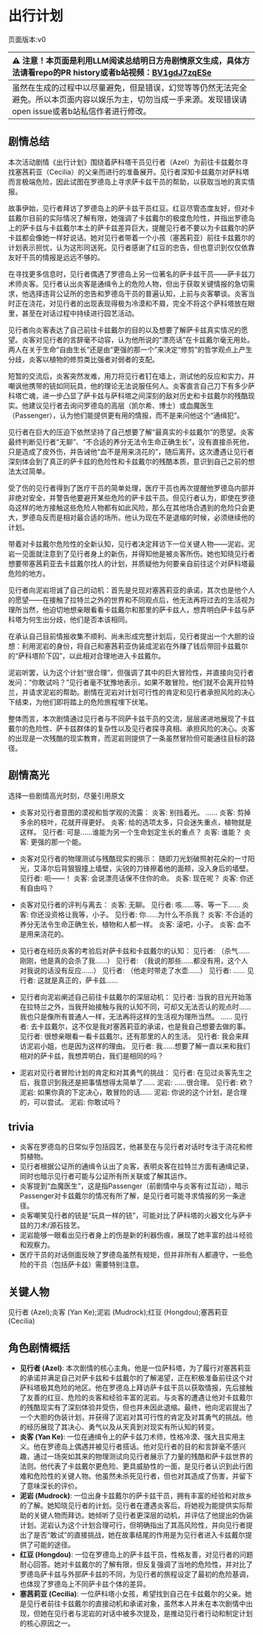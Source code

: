 # 出行计划
页面版本:v0
 

| :warning: 注意！本页面是利用LLM阅读总结明日方舟剧情原文生成，具体方法请看repo的PR history或者b站视频：[BV1gdJ7zqESe](https://www.bilibili.com/video/BV1gdJ7zqESe/)         |
|:----------------------------|
| 虽然在生成的过程中以尽量避免，但是错误，幻觉等等仍然无法完全避免。所以本页面内容以娱乐为主，切勿当成一手来源。发现错误请open issue或者b站私信作者进行修改。|



## 剧情总结
本次活动剧情《出行计划》围绕着萨科塔干员见行者（Azel）为前往卡兹戴尔寻找塞茜莉亚（Cecilia）的父亲而进行的准备展开。见行者深知卡兹戴尔对萨科塔而言极端危险，因此试图在罗德岛上寻求萨卡兹干员的帮助，以获取当地的真实情报。

故事伊始，见行者拜访了罗德岛上的萨卡兹干员红豆。红豆尽管态度友好，但对卡兹戴尔目前的实际情况了解有限，她强调了卡兹戴尔的极度危险性，并指出罗德岛上的萨卡兹与卡兹戴尔本土的萨卡兹差异巨大，提醒见行者不要以为卡兹戴尔的萨卡兹都会像她一样好说话。她对见行者带着一个小孩（塞茜莉亚）前往卡兹戴尔的计划表示担忧，认为这形同送死。见行者感谢了红豆的忠告，但也意识到仅仅依靠友好干员的情报是远远不够的。

在寻找更多信息时，见行者偶遇了罗德岛上另一位著名的萨卡兹干员——萨卡兹刀术师炎客。见行者认出炎客是通缉令上的危险人物，但出于获取关键情报的急切需求，他选择违背公证所的忠告和罗德岛干员的普遍认知，上前与炎客攀谈。炎客当时正在浇花，对见行者的出现表现得极为冷漠和不屑，完全不将这个萨科塔放在眼里，甚至在对话过程中持续进行园艺活动。

见行者向炎客表达了自己前往卡兹戴尔的目的以及想要了解萨卡兹真实情况的愿望。炎客对见行者的言辞毫不动容，认为他所说的“漂亮话”在卡兹戴尔毫无用处。两人在关于生命“自由生长”还是由“更强的那一个”来决定“修剪”的哲学观点上产生分歧，炎客以植物的修剪类比强者对弱者的支配。

短暂的交流后，炎客突然发难，用刀将见行者钉在墙上，测试他的反应和实力，并嘲讽他携带的铳如同玩具，他的理论无法说服任何人。炎客直言自己刀下有多少萨科塔亡魂，进一步凸显了萨卡兹与萨科塔之间深刻的敌对历史和卡兹戴尔的残酷现实。他建议见行者去询问罗德岛的高层（凯尔希、博士）或血魔医生（Passenger），认为他们能提供更有用的情报，而不是来问他这个“通缉犯”。

见行者在巨大的压迫下依然坚持了自己想要了解“最真实的卡兹戴尔”的愿望。炎客最终判断见行者“无聊”、“不合适的养分无法令生命正确生长”，没有直接杀死他，只是造成了皮外伤，并告诫他“血不是用来浇花的”，随后离开。这次遭遇让见行者深刻体会到了真正的萨卡兹的危险性和卡兹戴尔的残酷本质，意识到自己之前的想法太过简单。

受了伤的见行者得到了医疗干员的简单处理，医疗干员也再次提醒他罗德岛内部并非绝对安全，并警告他要避开某些危险的萨卡兹干员。但见行者认为，即使在罗德岛这样的地方接触这些危险人物都有如此风险，那么在其他场合遇到的危险只会更大，罗德岛反而是相对最合适的场所。他认为现在不是退缩的时候，必须继续他的计划。

带着对卡兹戴尔危险性的全新认知，见行者决定拜访下一位关键人物——泥岩。泥岩一见面就注意到了见行者身上的新伤，并得知他是被炎客所伤。她也知晓见行者想要带塞茜莉亚去卡兹戴尔找人的计划，并质疑他为何要亲自前往这个对萨科塔最危险的地方。

见行者向泥岩坦诚了自己的动机：首先是兑现对塞茜莉亚的承诺，其次也是他个人的愿望——在接触了拉特兰之外的世界和不同观点后，他无法再将过去的生活视为理所当然，他迫切地想亲眼看看卡兹戴尔和那里的萨卡兹人，想弄明白萨卡兹与萨科塔为何生出分歧，他们是否本该相同。

在承认自己目前情报收集不顺利、尚未形成完整计划后，见行者提出一个大胆的设想：利用泥岩的身份，将自己和塞茜莉亚伪装成泥岩在外赚了钱后带回卡兹戴尔的“萨科塔阶下囚”，以此相对合理地进入卡兹戴尔。

泥岩听罢，认为这个计划“很合理”，但强调了其中的巨大冒险性，并直接向见行者发问：“你敢试吗？”见行者毫不犹豫地表示，如果不敢冒险，他们就不会离开拉特兰，并请求泥岩的帮助。剧情在泥岩对计划可行性的肯定和见行者承担风险的决心下结束，为他们即将踏上的危险旅程埋下伏笔。

整体而言，本次剧情通过见行者与不同萨卡兹干员的交流，层层递进地展现了卡兹戴尔的危险性、萨卡兹群体的复杂性以及见行者探寻真相、承担风险的决心。炎客的出现是一次残酷的现实教育，而泥岩则提供了一条虽然冒险但可能通往目标的路径。
## 剧情高光
选择一些剧情高光时刻，尽量引用原文

*   炎客对见行者意图的漠视和哲学观的流露：
    炎客: 别挡着光。
    ......
    炎客: 剪掉多余的枝叶，花就开得更好。
    炎客: 给的选项太多，只会迷失重点，植物就是这样。
    见行者: 可是......谁能为另一个生命划定生长的重点？
    炎客: 谁能？
    炎客: 更强的那一个能。

*   炎客对见行者的物理测试与残酷现实的揭示：
    随即刀光划破照射花朵的一寸阳光，艾泽尔后背狠狠撞上墙壁，尖锐的刀锋擦着他的面颊，没入身后的墙壁。
    见行者: 呃——！
    炎客: 会说漂亮话保不住你的命。
    炎客: 现在呢？
    炎客: 你还有自由吗？

*   炎客对见行者的评判与离去：
    炎客: 无聊。
    见行者: 咳......等、等一下......
    炎客: 你还没资格让我等，小子。
    见行者: 你......为什么不杀我？
    炎客: 不合适的养分无法令生命正确生长，植物和人都一样。
    炎客: 滚吧，小子。
    炎客: 血不是用来浇花的。

*   见行者在经历炎客的考验后对萨卡兹和卡兹戴尔的认知：
    见行者: （杀气......刚刚，他是真的会杀了我......）
    见行者: （我说的那些......都没有用，这个人对我说的话没有反应......）
    见行者: （他走时带走了水壶......）
    见行者: ......
    见行者: 这就是真正的，萨卡兹......

*   见行者向泥岩阐述自己前往卡兹戴尔的深层动机：
    见行者: 当我的目光开始落在拉特兰之外，当我开始接触与我的认知不同，可却又无法否认的观点时......我也只是像所有普通人一样，无法再将这样的生活视为理所当然。
    ......
    见行者: 去卡兹戴尔，这不仅是我对塞茜莉亚的承诺，也是我自己想要去做的事。
    见行者: 很想亲眼看一看卡兹戴尔，还有那里的人的生活。
    见行者: 我会来拜访泥岩小姐，也是因为这样的理由。
    见行者: 我......想要了解一直以来和我们相对的萨卡兹，我想弄明白，我们是相同的吗？

*   泥岩对见行者冒险计划的肯定和对其勇气的挑战：
    见行者: 在见过炎客先生之后，我意识到我还是把事情想得太简单了......
    泥岩: ......很合理。
    见行者: 欸？
    泥岩: 如果你真的下定决心，敢冒险的话......
    泥岩: 你说的这个计划，是合理的，可以尝试。
    泥岩: 你敢试吗？
## trivia
*   炎客在罗德岛的日常似乎包括园艺，他甚至在与见行者对话时专注于浇花和修剪植物。
*   见行者根据公证所的通缉令认出了炎客，表明炎客在拉特兰方面有通缉记录，同时也暗示见行者可能与公证所有所关联或了解其运作。
*   炎客提到“血魔医生”，这是指Passenger（前剧情中与炎客有过互动），暗示Passenger对卡兹戴尔的情况有所了解，是见行者可能寻求情报的另一条途径。
*   炎客嘲笑见行者的铳是“玩具一样的铳”，可能对比了萨科塔的火器文化与萨卡兹的刀术/源石技艺。
*   泥岩能够一眼看出见行者身上的伤是新的利器伤痕，展现了她丰富的战斗经验和观察力。
*   医疗干员的对话侧面反映了罗德岛虽然有规矩，但并非所有人都遵守，一些危险的干员（包括萨卡兹）需要特别注意。
## 关键人物
见行者 (Azel);炎客 (Yan Ke);泥岩 (Mudrock);红豆 (Hongdou);塞茜莉亚 (Cecilia)
## 角色剧情概括
-   **见行者 (Azel)**: 本次剧情的核心主角。他是一位萨科塔，为了履行对塞茜莉亚的承诺并满足自己对萨卡兹和卡兹戴尔的了解渴望，正在积极准备前往这个对萨科塔极其危险的地区。他在罗德岛上拜访萨卡兹干员以获取情报，先后接触了友善的红豆、危险的炎客和经验丰富的泥岩。与炎客的遭遇让他对卡兹戴尔的残酷现实有了深刻体验并受伤，但也并未因此退缩。最终，他向泥岩提出了一个大胆的伪装计划，并获得了泥岩对其可行性的肯定及对其勇气的挑战。他的经历展现了其决心、勇气以及从天真到对现实有所认知的转变。
-   **炎客 (Yan Ke)**: 一位在通缉令上的萨卡兹刀术师，性格冷漠、强大且实用主义。他在罗德岛上偶遇并被见行者搭话。他对见行者的目的和言辞毫不感兴趣，通过一场突如其来的物理测试向见行者展示了力量的残酷和萨卡兹世界的法则。他代表了卡兹戴尔更危险、更具威胁性的一面，是见行者认识到此行困难和危险性的关键人物。他虽然未杀死见行者，但也对其造成了伤害，并留下了意味深长的评价。
-   **泥岩 (Mudrock)**: 一位出身卡兹戴尔的萨卡兹干员，拥有丰富的经验和对故乡的了解。她知晓见行者的计划。见行者在遭遇炎客后，将她视为能提供实际帮助的关键人物而拜访。她倾听了见行者更深层的动机，并评估了他提出的伪装计划。泥岩认为这个计划合理可行，但明确指出了其高风险性，并向见行者提出了是否“敢试”的直接挑战，她在故事结尾的作用是为见行者进入卡兹戴尔提供了可能的途径。
-   **红豆 (Hongdou)**: 一位在罗德岛上的萨卡兹干员，性格友善，对见行者的问题耐心回答。她对卡兹戴尔的了解有限，但反复强调了当地的危险性，并对比了罗德岛萨卡兹与外部萨卡兹的不同，为见行者的旅程设定了最初的危险基调，也体现了罗德岛上不同萨卡兹个体的差异。
-   **塞茜莉亚 (Cecilia)**: 一位萨科塔小女孩，希望找到自己在卡兹戴尔的父亲。她是见行者前往卡兹戴尔的直接动机和承诺对象，虽然本人并未在本次剧情中出现，但她在见行者与泥岩的对话中被多次提及，是推动见行者行动和制定计划的核心原因之一。